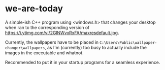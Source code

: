 # we-are-today
A simple-ish C++ program using <windows.h> that changes your desktop when ran to the corresponding version of https://i.ytimg.com/vi/2GlNWvxRxFA/maxresdefault.jpg. 

Currently, the wallpapers have to be placed in `C:\Users\Public\wallpaper-changer\wallpapers`, as I'm (currently) too busy to actually include the images in the executable and whatnot.

Recommended to put it in your startup programs for a seamless experience.
